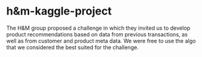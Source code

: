 # h&m-kaggle-project

The H&M group proposed a challenge in which they invited us to develop product recommendations based on data from previous transactions, as well as from customer and product meta data. We were free to use the algo that we considered the best suited for the challenge. 

